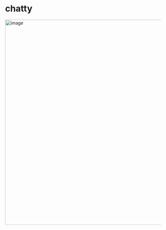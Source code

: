 # chatty

<img width="664" alt="image" src="https://user-images.githubusercontent.com/35285568/219902730-474c6c03-2930-423c-8114-740333a09af1.png">
